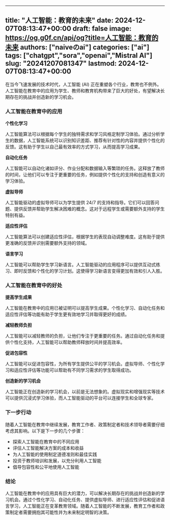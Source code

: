 
---
title: "人工智能：教育的未来"
date: 2024-12-07T08:13:47+00:00
draft: false
image: https://og.g0f.cn/api/og?title=人工智能：教育的未来
authors: ["naiveのai"]
categories: ["ai"]
tags: ["chatgpt","sora","openai","Mistral AI"]
slug: "20241207081347"
lastmod: 2024-12-07T08:13:47+00:00
---
在当今飞速发展的技术时代，人工智能 (AI) 正在重塑各个行业，教育也不例外。人工智能在教育中的应用为学生、教师和教育机构带来了巨大的好处，有望解决长期存在的挑战并创造新的学习机会。

### 人工智能在教育中的应用

**个性化学习**

人工智能算法可以根据每个学生的独特需求和学习风格定制学习体验。通过分析学生的数据，人工智能系统可以识别知识差距、推荐有针对性的内容并提供个性化的反馈。这有助于学生以自己最有效率的方式学习，从而提高学习成果。

**自动化任务**

人工智能可以自动化诸如评分、作业分配和数据输入等繁琐的任务。这释放了教师的时间，让他们可以专注于更重要的任务，例如提供个性化的支持和创造有意义的学习体验。

**虚拟导师**

人工智能驱动的虚拟导师可以为学生提供 24/7 的支持和指导。它们可以回答问题、提供反馈并帮助学生解决困难的概念。这对于远程学生或需要额外支持的学生特别有益。

**适应性评估**

人工智能算法可以创建适应性评估，根据学生的表现自动调整难度。这有助于提供更准确的反馈并识别需要额外支持的领域。

**语言学习**

人工智能可以帮助学生学习新语言。人工智能驱动的应用程序可以提供互动式练习、即时反馈和个性化的学习计划。这使得学习新语言变得更加有效和引人入胜。

### 人工智能在教育中的好处

**提高学生成果**

人工智能在教育中的应用已被证明可以提高学生成果。个性化学习、自动化任务和适应性评估等功能有助于学生更有效地学习并取得更好的成绩。

**减轻教师负担**

人工智能可以减轻教师的负担，让他们专注于更重要的任务。通过自动化任务和提供个性化支持，人工智能可以帮助教师释放时间并提高效率。

**促进包容性**

人工智能可以促进包容性，为所有学生提供公平的学习机会。虚拟导师、个性化学习和适应性评估等功能可以帮助有不同学习需求的学生取得成功。

**创造新的学习机会**

人工智能正在创造新的学习机会，以前是无法想象的。虚拟现实和增强现实等技术可以提供沉浸式学习体验，而人工智能驱动的平台可以连接学生和全球专家。

### 下一步行动

随着人工智能在教育中继续发展，教育工作者、政策制定者和技术领导者需要仔细考虑其影响。以下是下一步的几个步骤：

* 探索人工智能在教育中的不同应用
* 评估人工智能解决方案的成本和收益
* 为人工智能的使用制定道德准则和最佳实践
* 投资于教师培训和发展，以充分利用人工智能
* 倡导包容性和公平地使用人工智能

### 结论

人工智能在教育中的应用具有巨大的潜力，可以解决长期存在的挑战并创造新的学习机会。通过个性化学习、自动化任务、提供虚拟导师、进行适应性评估和促进语言学习，人工智能正在变革教育领域。随着人工智能的不断发展，教育工作者和政策制定者需要拥抱其可能性并为未来制定明智的决策。